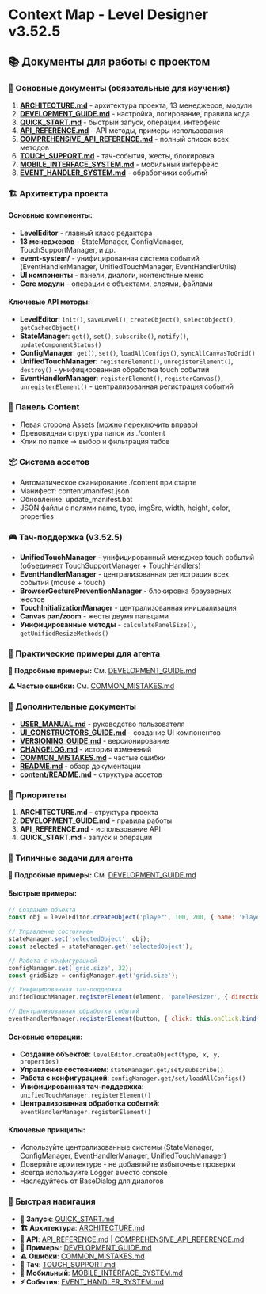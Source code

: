 # Context Map - Level Designer v3.52.5

## 📚 Документы для работы с проектом

### 🔧 Основные документы (обязательные для изучения)

1. **[ARCHITECTURE.md](./docs/ARCHITECTURE.md)** - архитектура проекта, 13 менеджеров, модули
2. **[DEVELOPMENT_GUIDE.md](./docs/DEVELOPMENT_GUIDE.md)** - настройка, логирование, правила кода
3. **[QUICK_START.md](./docs/QUICK_START.md)** - быстрый запуск, операции, интерфейс
4. **[API_REFERENCE.md](./docs/API_REFERENCE.md)** - API методы, примеры использования
5. **[COMPREHENSIVE_API_REFERENCE.md](./docs/COMPREHENSIVE_API_REFERENCE.md)** - полный список всех методов
6. **[TOUCH_SUPPORT.md](./docs/TOUCH_SUPPORT.md)** - тач-события, жесты, блокировка
7. **[MOBILE_INTERFACE_SYSTEM.md](./docs/MOBILE_INTERFACE_SYSTEM.md)** - мобильный интерфейс
8. **[EVENT_HANDLER_SYSTEM.md](./docs/EVENT_HANDLER_SYSTEM.md)** - обработчики событий

### 🏗️ Архитектура проекта

#### Основные компоненты:
- **LevelEditor** - главный класс редактора
- **13 менеджеров** - StateManager, ConfigManager, TouchSupportManager, и др.
- **event-system/** - унифицированная система событий (EventHandlerManager, UnifiedTouchManager, EventHandlerUtils)
- **UI компоненты** - панели, диалоги, контекстные меню
- **Core модули** - операции с объектами, слоями, файлами

#### Ключевые API методы:
- **LevelEditor**: `init()`, `saveLevel()`, `createObject()`, `selectObject()`, `getCachedObject()`
- **StateManager**: `get()`, `set()`, `subscribe()`, `notify()`, `updateComponentStatus()`
- **ConfigManager**: `get()`, `set()`, `loadAllConfigs()`, `syncAllCanvasToGrid()`
- **UnifiedTouchManager**: `registerElement()`, `unregisterElement()`, `destroy()` - унифицированная обработка touch событий
- **EventHandlerManager**: `registerElement()`, `registerCanvas()`, `unregisterElement()` - централизованная регистрация событий

### 📁 Панель Content
- Левая сторона Assets (можно переключить вправо)
- Древовидная структура папок из ./content
- Клик по папке → выбор и фильтрация табов

### 📦 Система ассетов
- Автоматическое сканирование ./content при старте
- Манифест: content/manifest.json
- Обновление: update_manifest.bat
- JSON файлы с полями name, type, imgSrc, width, height, color, properties

### 🎮 Тач-поддержка (v3.52.5)
- **UnifiedTouchManager** - унифицированный менеджер touch событий (объединяет TouchSupportManager + TouchHandlers)
- **EventHandlerManager** - централизованная регистрация всех событий (mouse + touch)
- **BrowserGesturePreventionManager** - блокировка браузерных жестов
- **TouchInitializationManager** - централизованная инициализация
- **Canvas pan/zoom** - жесты двумя пальцами
- **Унифицированные методы** - `calculatePanelSize()`, `getUnifiedResizeMethods()`

### 🔧 Практические примеры для агента

**📖 Подробные примеры:** См. [DEVELOPMENT_GUIDE.md](./docs/DEVELOPMENT_GUIDE.md#-практические-примеры-для-агента)

**⚠️ Частые ошибки:** См. [COMMON_MISTAKES.md](./docs/COMMON_MISTAKES.md)

### 📖 Дополнительные документы

- **[USER_MANUAL.md](./docs/USER_MANUAL.md)** - руководство пользователя
- **[UI_CONSTRUCTORS_GUIDE.md](./docs/UI_CONSTRUCTORS_GUIDE.md)** - создание UI компонентов
- **[VERSIONING_GUIDE.md](./docs/VERSIONING_GUIDE.md)** - версионирование
- **[CHANGELOG.md](./docs/CHANGELOG.md)** - история изменений
- **[COMMON_MISTAKES.md](./docs/COMMON_MISTAKES.md)** - частые ошибки
- **[README.md](./docs/README.md)** - обзор документации
- **[content/README.md](./content/README.md)** - структура ассетов

### 🎯 Приоритеты

1. **ARCHITECTURE.md** - структура проекта
2. **DEVELOPMENT_GUIDE.md** - правила работы
3. **API_REFERENCE.md** - использование API
4. **QUICK_START.md** - запуск и операции

### 🤖 Типичные задачи для агента

**📖 Подробные примеры:** См. [DEVELOPMENT_GUIDE.md](./docs/DEVELOPMENT_GUIDE.md#-практические-примеры-для-агента)

#### Быстрые примеры:
```javascript
// Создание объекта
const obj = levelEditor.createObject('player', 100, 200, { name: 'Player' });

// Управление состоянием
stateManager.set('selectedObject', obj);
const selected = stateManager.get('selectedObject');

// Работа с конфигурацией
configManager.set('grid.size', 32);
const gridSize = configManager.get('grid.size');

// Унифицированная тач-поддержка
unifiedTouchManager.registerElement(element, 'panelResizer', { direction: 'horizontal' });

// Централизованная обработка событий
eventHandlerManager.registerElement(button, { click: this.onClick.bind(this) }, 'my-button');
```

#### Основные операции:
- **Создание объектов**: `levelEditor.createObject(type, x, y, properties)`
- **Управление состоянием**: `stateManager.get/set/subscribe()`
- **Работа с конфигурацией**: `configManager.get/set/loadAllConfigs()`
- **Унифицированная тач-поддержка**: `unifiedTouchManager.registerElement()`
- **Централизованная обработка событий**: `eventHandlerManager.registerElement()`

#### Ключевые принципы:
- Используйте централизованные системы (StateManager, ConfigManager, EventHandlerManager, UnifiedTouchManager)
- Доверяйте архитектуре - не добавляйте избыточные проверки
- Всегда используйте Logger вместо console
- Наследуйтесь от BaseDialog для диалогов

### 🔗 Быстрая навигация

- **🚀 Запуск**: [QUICK_START.md](./docs/QUICK_START.md#-запуск-за-3-шага)
- **🏗️ Архитектура**: [ARCHITECTURE.md](./docs/ARCHITECTURE.md#-утилитарная-архитектура)
- **📖 API**: [API_REFERENCE.md](./docs/API_REFERENCE.md) | [COMPREHENSIVE_API_REFERENCE.md](./docs/COMPREHENSIVE_API_REFERENCE.md)
- **🤖 Примеры**: [DEVELOPMENT_GUIDE.md](./docs/DEVELOPMENT_GUIDE.md#-практические-примеры-для-агента)
- **⚠️ Ошибки**: [COMMON_MISTAKES.md](./docs/COMMON_MISTAKES.md)
- **📱 Тач**: [TOUCH_SUPPORT.md](./docs/TOUCH_SUPPORT.md)
- **📱 Мобильный**: [MOBILE_INTERFACE_SYSTEM.md](./docs/MOBILE_INTERFACE_SYSTEM.md)
- **⚡ События**: [EVENT_HANDLER_SYSTEM.md](./docs/EVENT_HANDLER_SYSTEM.md)
